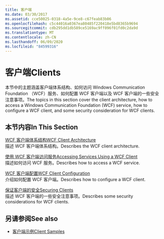 ```yaml
---
title: 客户端
ms.date: 03/30/2017
ms.assetid: cce50025-0318-4a5e-9ce8-c67feab83b06
ms.openlocfilehash: c5c44016a0367ea80485f220418e5bd8365b9694
ms.sourcegitcommit: cdb295dd1db589ce5169ac9ff096f01fd0c2da9d
ms.translationtype: MT
ms.contentlocale: zh-CN
ms.lasthandoff: 06/09/2020
ms.locfileid: "84599316"
---
```

# <a name="clients"></a><span data-ttu-id="30cf8-102">客户端</span><span class="sxs-lookup"><span data-stu-id="30cf8-102">Clients</span></span>
<span data-ttu-id="30cf8-103">本节中的主题涵盖客户端体系结构、如何访问 Windows Communication Foundation （WCF）服务、如何配置 WCF 客户端以及 WCF 客户端的一些安全注意事项。</span><span class="sxs-lookup"><span data-stu-id="30cf8-103">The topics in this section cover the client architecture, how to access a Windows Communication Foundation (WCF) service, how to configure a WCF client, and some security consideration for WCF clients.</span></span>  
  
## <a name="in-this-section"></a><span data-ttu-id="30cf8-104">本节内容</span><span class="sxs-lookup"><span data-stu-id="30cf8-104">In This Section</span></span>  
 [<span data-ttu-id="30cf8-105">WCF 客户端体系结构</span><span class="sxs-lookup"><span data-stu-id="30cf8-105">WCF Client Architecture</span></span>](client-architecture.md)  
 <span data-ttu-id="30cf8-106">描述 WCF 客户端体系结构。</span><span class="sxs-lookup"><span data-stu-id="30cf8-106">Describes the WCF client architecture.</span></span>  
  
 [<span data-ttu-id="30cf8-107">使用 WCF 客户端访问服务</span><span class="sxs-lookup"><span data-stu-id="30cf8-107">Accessing Services Using a WCF Client</span></span>](accessing-services-using-a-client.md)  
 <span data-ttu-id="30cf8-108">描述如何访问 WCF 服务。</span><span class="sxs-lookup"><span data-stu-id="30cf8-108">Describes how to access a WCF service.</span></span>  
  
 [<span data-ttu-id="30cf8-109">WCF 客户端配置</span><span class="sxs-lookup"><span data-stu-id="30cf8-109">WCF Client Configuration</span></span>](client-configuration.md)  
 <span data-ttu-id="30cf8-110">介绍如何配置 WCF 客户端。</span><span class="sxs-lookup"><span data-stu-id="30cf8-110">Describes how to configure a WCF client.</span></span>  
  
 [<span data-ttu-id="30cf8-111">保证客户端的安全</span><span class="sxs-lookup"><span data-stu-id="30cf8-111">Securing Clients</span></span>](../securing-clients.md)  
 <span data-ttu-id="30cf8-112">描述 WCF 客户端的一些安全注意事项。</span><span class="sxs-lookup"><span data-stu-id="30cf8-112">Describes some security considerations for WCF clients.</span></span>  
  
## <a name="see-also"></a><span data-ttu-id="30cf8-113">另请参阅</span><span class="sxs-lookup"><span data-stu-id="30cf8-113">See also</span></span>

- [<span data-ttu-id="30cf8-114">客户端示例</span><span class="sxs-lookup"><span data-stu-id="30cf8-114">Client Samples</span></span>](../samples/client.md)
